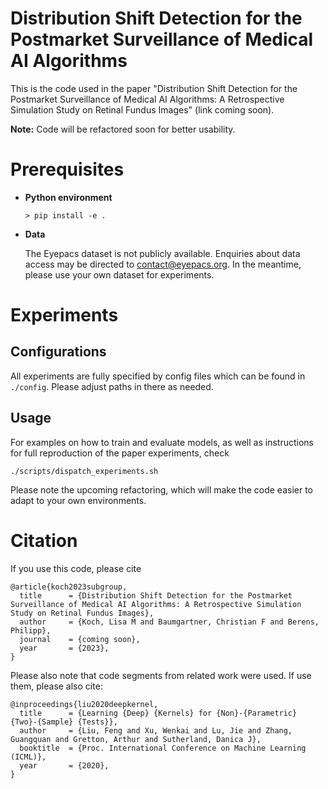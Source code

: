 # Distribution Shift Detection for the Postmarket Surveillance of Medical AI Algorithms

This is the code used in the paper "Distribution Shift Detection for the Postmarket Surveillance of Medical AI Algorithms: A Retrospective Simulation Study on Retinal Fundus Images" (link coming soon).

**Note:** Code will be refactored soon for better usability.

# Prerequisites

* **Python environment**

  ````
  > pip install -e .
  ````


* **Data** 

  The Eyepacs dataset is not publicly available. Enquiries about data access may be directed to contact@eyepacs.org. In the meantime, please use your own dataset for experiments.

# Experiments

## Configurations

All experiments are fully specified by config files which can be found in `./config`. Please adjust paths in there as needed.



## Usage

For examples on how to train and evaluate models, as well as instructions for full reproduction of the paper experiments, check 

```
./scripts/dispatch_experiments.sh
```

Please note the upcoming refactoring, which will make the code easier to adapt to your own environments.


# Citation

If you use this code, please cite

````
@article{koch2023subgroup,
  title      = {Distribution Shift Detection for the Postmarket Surveillance of Medical AI Algorithms: A Retrospective Simulation Study on Retinal Fundus Images},
  author     = {Koch, Lisa M and Baumgartner, Christian F and Berens, Philipp},
  journal    = {coming soon},
  year       = {2023},
}
````

Please also note that code segments from related work were used. If use them, please also cite:

````
@inproceedings{liu2020deepkernel,
  title      = {Learning {Deep} {Kernels} for {Non}-{Parametric} {Two}-{Sample} {Tests}},
  author     = {Liu, Feng and Xu, Wenkai and Lu, Jie and Zhang, Guangquan and Gretton, Arthur and Sutherland, Danica J},
  booktitle  = {Proc. International Conference on Machine Learning (ICML)},
  year       = {2020},
}


````

